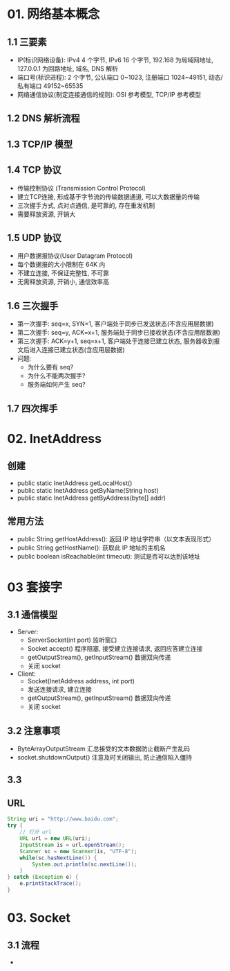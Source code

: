 # 01. 网络基本概念
## 1.1 三要素
- IP(标识网络设备): IPv4 4 个字节, IPv6 16 个字节, 192.168 为局域网地址, 127.0.0.1 为回路地址, 域名, DNS 解析
- 端口号(标识进程): 2 个字节, 公认端口 0~1023, 注册端口 1024~49151, 动态/私有端口 49152~65535
- 网络通信协议(制定连接通信的规则): OSI 参考模型, TCP/IP 参考模型
## 1.2 DNS 解析流程
## 1.3 TCP/IP 模型
## 1.4 TCP 协议
- 传输控制协议 (Transmission Control Protocol)
- 建立TCP连接, 形成基于字节流的传输数据通道, 可以大数据量的传输
- 三次握手方式, 点对点通信, 是可靠的, 存在重发机制
- 需要释放资源, 开销大
## 1.5 UDP 协议
- 用户数据报协议(User Datagram Protocol)
- 每个数据报的大小限制在 64K 内
- 不建立连接, 不保证完整性, 不可靠
- 无需释放资源, 开销小, 通信效率高
## 1.6 三次握手
- 第一次握手: seq=x, SYN=1, 客户端处于同步已发送状态(不含应用层数据)
- 第二次握手: seq=y, ACK=x+1, 服务端处于同步已接收状态(不含应用层数据)
- 第三次握手: ACK=y+1, seq=x+1, 客户端处于连接已建立状态, 服务器收到报文后进入连接已建立状态(含应用层数据)
- 问题: 
  - 为什么要有 seq?
  - 为什么不能两次握手? 
  - 服务端如何产生 seq?
## 1.7 四次挥手

# 02. InetAddress
## 创建
- public static InetAddress getLocalHost()
- public static InetAddress getByName(String host)
- public static InetAddress getByAddress(byte[] addr)
## 常用方法 
- public String getHostAddress(): 返回 IP 地址字符串（以文本表现形式）
- public String getHostName(): 获取此 IP 地址的主机名
- public boolean isReachable(int timeout): 测试是否可以达到该地址

# 03 套接字
## 3.1 通信模型
- Server:
  - ServerSocket(int port) 监听窗口 
  - Socket accept() 程序阻塞, 接受建立连接请求, 返回应答建立连接
  - getOutputStream(), getInputStream() 数据双向传递
  - 关闭 socket
- Client:
  - Socket(InetAddress address, int port) 
  - 发送连接请求, 建立连接
  - getOutputStream(), getInputStream() 数据双向传递
  - 关闭 socket
## 3.2 注意事项
- ByteArrayOutputStream 汇总接受的文本数据防止截断产生乱码
- socket.shutdownOutput() 注意及时关闭输出, 防止通信陷入僵持
## 3.3 

## URL
```java
String uri = "http://www.baidu.com";
try {
    // 打开 url 
    URL url = new URL(uri);
    InputStream is = url.openStream();
    Scanner sc = new Scanner(is, "UTF-8");
    while(sc.hasNextLine()) {
        System.out.println(sc.nextLine());
    }
} catch (Exception e) {
    e.printStackTrace();
}
```

# 03. Socket
## 3.1 流程
- 
